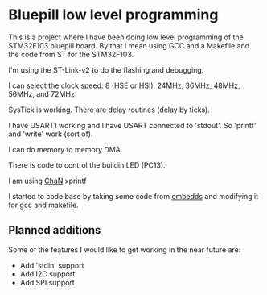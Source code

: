 # Bluepill low level programming
This is a project where I have been doing low level programming of the STM32F103 bluepill board. By that I mean using GCC and a Makefile and the code from ST for the STM32F103.

I'm using the ST-Link-v2 to do the flashing and debugging.

I can select the clock speed: 8 (HSE or HSI), 24MHz, 36MHz, 48MHz, 56MHz, and 72MHz.

SysTick is working. There are delay routines (delay by ticks).

I have USART1 working and I have USART connected to 'stdout'. So 'printf' and 'write' work (sort of).

I can do memory to memory DMA.

There is code to control the buildin LED (PC13).

I am using [ChaN](http://elm-chan.org/) xprintf

I started to code base by taking some code from [embedds](https://embedds.com/using-direct-memory-access-dma-in-stm23-projects/) and modifying it for gcc and makefile.

## Planned additions
Some of the features I would like to get working in the near future are:
* Add 'stdin' support
* Add I2C support
* Add SPI support
